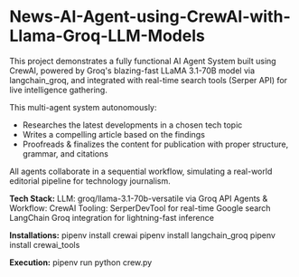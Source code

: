 # News-AI-Agent-using-CrewAI-with-Llama-Groq-LLM-Models

This project demonstrates a fully functional AI Agent System built using CrewAI, powered by Groq's blazing-fast LLaMA 3.1-70B model via langchain_groq, and integrated with real-time search tools (Serper API) for live intelligence gathering.

This multi-agent system autonomously:

- Researches the latest developments in a chosen tech topic
- Writes a compelling article based on the findings
- Proofreads & finalizes the content for publication with proper structure, grammar, and citations

All agents collaborate in a sequential workflow, simulating a real-world editorial pipeline for technology journalism.

**Tech Stack:**
LLM: groq/llama-3.1-70b-versatile via Groq API
Agents & Workflow: CrewAI
Tooling: SerperDevTool for real-time Google search
LangChain Groq integration for lightning-fast inference

**Installations:**
pipenv install crewai
pipenv install langchain_groq
pipenv install crewai_tools

**Execution:**
pipenv run python crew.py
